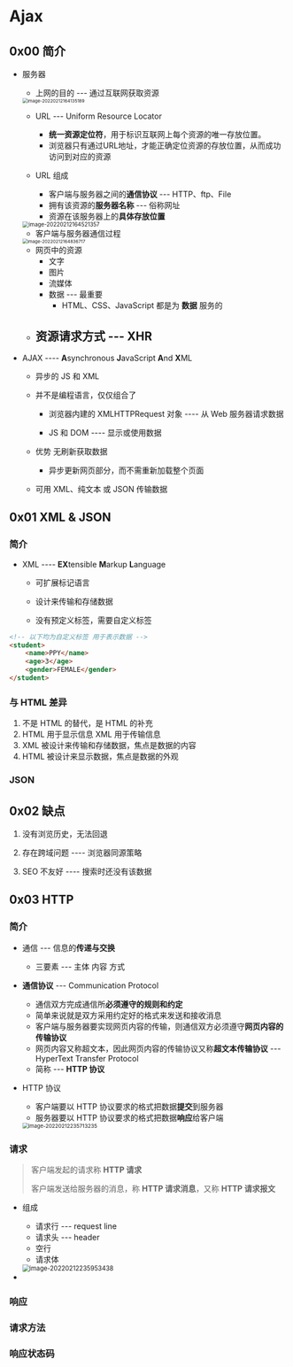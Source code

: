 # Ajax

## 0x00 简介

- 服务器

  - 上网的目的 --- 通过互联网获取资源

  <img src="D:/DeepLearning/%E7%AC%94%E8%AE%B0/pictures/image-20220212164135189.png" alt="image-20220212164135189" style="zoom:57%;" />

  - URL --- Uniform Resource Locator
    - **统一资源定位符**，用于标识互联网上每个资源的唯一存放位置。
    - 浏览器只有通过URL地址，才能正确定位资源的存放位置，从而成功访问到对应的资源

  - URL 组成
    - 客户端与服务器之间的**通信协议** --- HTTP、ftp、File
    - 拥有该资源的**服务器名称** --- 俗称网址
    - 资源在该服务器上的**具体存放位置**


  <img src="D:/DeepLearning/%E7%AC%94%E8%AE%B0/pictures/image-20220212164521357.png" alt="image-20220212164521357" style="zoom:70%;" />

  - 客户端与服务器通信过程

  <img src="D:/DeepLearning/%E7%AC%94%E8%AE%B0/pictures/image-20220212164836717.png" alt="image-20220212164836717" style="zoom:57%;" />

  - 网页中的资源
    - 文字
    - 图片
    - 流媒体
    - 数据 --- 最重要
      - HTML、CSS、JavaScript 都是为 **数据** 服务的
  - 资源请求方式 --- XHR
    - 

- AJAX ---- **A**synchronous **J**avaScript **A**nd **X**ML

  - 异步的 JS 和 XML

  - 并不是编程语言，仅仅组合了
    
    - 浏览器内建的 XMLHTTPRequest 对象 ---- 从 Web 服务器请求数据
    
    - JS 和 DOM ---- 显示或使用数据

  - 优势 无刷新获取数据
    
    - 异步更新网页部分，而不需重新加载整个页面

  - 可用 XML、纯文本 或 JSON 传输数据

## 0x01 XML & JSON

### 简介

- XML ---- **EX**tensible **M**arkup **L**anguage
  
  - 可扩展标记语言
  
  - 设计来传输和存储数据
  
  - 没有预定义标签，需要自定义标签

```html
<!-- 以下均为自定义标签 用于表示数据 -->
<student>
    <name>PPY</name>
    <age>3</age>
    <gender>FEMALE</gender>
</student>
```

### 与 HTML 差异

1. 不是 HTML 的替代，是 HTML 的补充
2. HTML 用于显示信息 XML 用于传输信息
3. XML 被设计来传输和存储数据，焦点是数据的内容
4. HTML 被设计来显示数据，焦点是数据的外观

### JSON



## 0x02 缺点

1. 没有浏览历史，无法回退

2. 存在跨域问题 ---- 浏览器同源策略

3. SEO 不友好 ---- 搜索时还没有该数据

## 0x03 HTTP

### 简介

- 通信 --- 信息的**传递与交换**

  - 三要素 --- 主体 内容 方式

- **通信协议** --- Communication Protocol

  - 通信双方完成通信所**必须遵守的规则和约定**
  - 简单来说就是双方采用约定好的格式来发送和接收消息
  - 客户端与服务器要实现网页内容的传输，则通信双方必须遵守**网页内容的传输协议**
  - 网页内容又称超文本，因此网页内容的传输协议又称**超文本传输协议** --- HyperText Transfer Protocol
  - 简称 --- **HTTP 协议**

- HTTP 协议

  - 客户端要以 HTTP 协议要求的格式把数据**提交**到服务器
  - 服务器要以 HTTP 协议要求的格式把数据**响应**给客户端

  <img src="D:/DeepLearning/%E7%AC%94%E8%AE%B0/pictures/image-20220212235713235.png" alt="image-20220212235713235" style="zoom:67%;" />

### 请求

> 客户端发起的请求称 **HTTP 请求**
>
> 客户端发送给服务器的消息，称 **HTTP 请求消息**，又称 **HTTP 请求报文**

- 组成

  - 请求行 --- request line
  - 请求头 --- header
  - 空行
  - 请求体

  <img src="D:/DeepLearning/%E7%AC%94%E8%AE%B0/pictures/image-20220212235953438.png" alt="image-20220212235953438" style="zoom:80%;" />

- 

### 响应

### 请求方法

### 响应状态码

